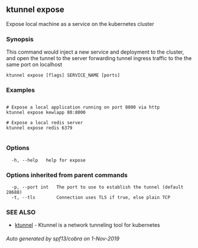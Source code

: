 ## ktunnel expose

Expose local machine as a service on the kubernetes cluster

### Synopsis

This command would inject a new service and deployment to the cluster, and open the tunnel to the server 
			forwarding tunnel ingress traffic to the the same port on localhost

```
ktunnel expose [flags] SERVICE_NAME [ports]
```

### Examples

```

# Expose a local application running on port 8000 via http
ktunnel expose kewlapp 80:8000
			  
# Expose a local redis server
ktunnel expose redis 6379
              
```

### Options

```
  -h, --help   help for expose
```

### Options inherited from parent commands

```
  -p, --port int   The port to use to establish the tunnel (default 28688)
  -t, --tls        Connection uses TLS if true, else plain TCP
```

### SEE ALSO

* [ktunnel](ktunnel.md)	 - Ktunnel is a network tunneling tool for kubernetes

###### Auto generated by spf13/cobra on 1-Nov-2019
